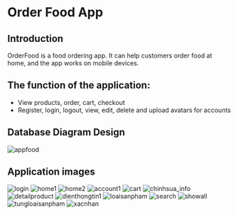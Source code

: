 # Order Food App
## Introduction
OrderFood is a food ordering app. It can help customers order food at home, and the app works on mobile devices.
## The function of the application:
- View products, order, cart, checkout
- Register, login, logout, view, edit, delete and upload avatars for accounts
## 
## Database Diagram Design 
![appfood](https://user-images.githubusercontent.com/54812014/220972446-a527aa09-12e2-4278-b3e6-a3f85a74c9d8.svg)
## Application images
![login](https://user-images.githubusercontent.com/54812014/173795094-a8b8ac0d-5755-4e97-a6c1-d4c4f1d6fc94.PNG)
![home1](https://user-images.githubusercontent.com/54812014/173795053-0fd278a9-1c1f-49f3-b6b8-0ca89cfcd358.PNG)
![home2](https://user-images.githubusercontent.com/54812014/173795072-cf38d86e-62ca-45d9-b199-22a5b758c51d.PNG)
![account1](https://user-images.githubusercontent.com/54812014/173794873-82cbbd7b-d2b8-4757-85e6-0e0ad3a48e32.PNG)
![cart](https://user-images.githubusercontent.com/54812014/173794994-2f170e85-0b96-467d-af20-09264cc38e6e.PNG)
![chinhsua_info](https://user-images.githubusercontent.com/54812014/173795014-83badbd6-f357-4f89-ac3b-9acae322214e.PNG)
![detailproduct](https://user-images.githubusercontent.com/54812014/173795033-1333f98f-8491-405c-bd77-5ead9e336841.PNG)
![dienthongtin1](https://user-images.githubusercontent.com/54812014/173795044-da1ef91a-9060-4387-8b32-4c7d2a2ee79d.PNG)
![loaisanpham](https://user-images.githubusercontent.com/54812014/173795085-8f00ccf5-ce69-49b6-ad82-b494741adb27.PNG)
![search](https://user-images.githubusercontent.com/54812014/173795110-c6223369-a610-400a-8a62-82f1e91ed556.PNG)
![showall](https://user-images.githubusercontent.com/54812014/173795116-d0351dd0-c680-4007-a6eb-986bbf429700.PNG)
![tungloaisanpham](https://user-images.githubusercontent.com/54812014/173795124-28d3933b-14c5-43fd-8be5-0a73def28866.PNG)
![xacnhan](https://user-images.githubusercontent.com/54812014/173795143-e4c886fb-1efc-4b16-b78a-440c804f52cb.PNG)





